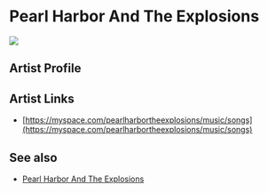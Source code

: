 # Pearl Harbor And The Explosions

![](../../asssets/artists/Pearl_Harbor_And_The_Explosions.png)

## Artist Profile



## Artist Links

- [https://myspace.com/pearlharbortheexplosions/music/songs](https://myspace.com/pearlharbortheexplosions/music/songs)


## See also

- [Pearl Harbor And The Explosions](Pearl_Harbor_And_The_Explosions-Pearl_Harbor_And_The_Explosions.md)
